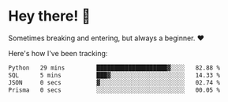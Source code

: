 # Hey there! 👋
Sometimes breaking and entering, but always a beginner. ❤️

Here's how I've been tracking:
<!--START_SECTION:waka-->

```txt
Python   29 mins         ████████████████████▓░░░░   82.88 %
SQL      5 mins          ███▓░░░░░░░░░░░░░░░░░░░░░   14.33 %
JSON     0 secs          ▓░░░░░░░░░░░░░░░░░░░░░░░░   02.74 %
Prisma   0 secs          ░░░░░░░░░░░░░░░░░░░░░░░░░   00.05 %
```

<!--END_SECTION:waka-->
